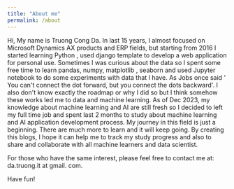 ```yaml
---
title: "About me"
permalink: /about
---
```

Hi, My name is Truong Cong Da.
In last 15 years, I almost focused on Microsoft Dynamics AX products and ERP fields, but starting from 2016 I started learning Python , used django template to develop a web application for personal use. Sometimes I was curious about the data so I  spent some free time to learn pandas, numpy, matplotlib , seaborn  and used Jupyter notebook  to do some experiments with data that I have.  As Jobs once said ' You can't connect the dot forward, but you connect the dots backward'.
I also don't know exactly the roadmap or why I did so but I think somehow these works led me to data and machine learning.
As of Dec 2023, my knowledge about machine learning and AI are still fresh so  I decided to left my full time job  and  spent last 2 months to study about machine learning and AI application development process. My journey in this field is just a beginning. There are much more to learn and it will keep going. By creating this blogs, I hope it can help me to track my study progress and also to share and collaborate with all machine learners and data scientist. 

For those who have the same interest, please feel free to contact me at:
da.truong.it at gmail. com.

Have fun!

 
